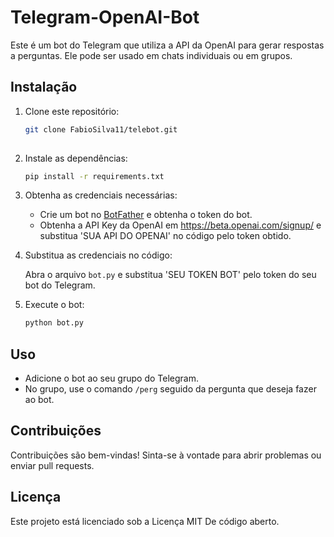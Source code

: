 # Telegram-OpenAI-Bot

Este é um bot do Telegram que utiliza a API da OpenAI para gerar respostas a perguntas. Ele pode ser usado em chats individuais ou em grupos.

## Instalação

1. Clone este repositório:

   ```bash
   git clone FabioSilva11/telebot.git
 
   ```

2. Instale as dependências:

   ```bash
   pip install -r requirements.txt
   ```

3. Obtenha as credenciais necessárias:

   - Crie um bot no [BotFather](https://core.telegram.org/bots#botfather) e obtenha o token do bot.
   - Obtenha a API Key da OpenAI em https://beta.openai.com/signup/ e substitua 'SUA API DO OPENAI' no código pelo token obtido.

4. Substitua as credenciais no código:

   Abra o arquivo `bot.py` e substitua 'SEU TOKEN BOT' pelo token do seu bot do Telegram.

5. Execute o bot:

   ```bash
   python bot.py
   ```

## Uso

- Adicione o bot ao seu grupo do Telegram.
- No grupo, use o comando `/perg` seguido da pergunta que deseja fazer ao bot.

## Contribuições

Contribuições são bem-vindas! Sinta-se à vontade para abrir problemas ou enviar pull requests.

## Licença

Este projeto está licenciado sob a Licença MIT De código aberto.
